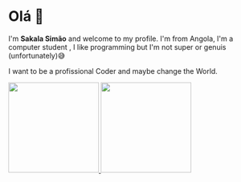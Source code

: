 # Olá 👋

 I'm **Sakala Simão** and welcome to my profile. I'm from Angola, I'm a computer student , I like programming but I'm not super or genuis (unfortunately)😅 

I want to be a profissional Coder and maybe  change the World.
 <div>
  <a href="https://github.com/sakalasimao">
  <img height="180em" src="https://github-readme-stats.vercel.app/api?username=sakalasimao&show_icons=true&theme=dracula&include_all_commits=true&count_private=true"/>
  <img height="180em" src="https://github-readme-stats.vercel.app/api/top-langs/?username=sakalasimao&layout=compact&langs_count=7&theme=dracula"/>
</div>


